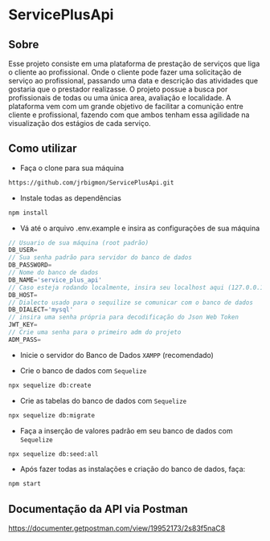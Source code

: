 # ServicePlusApi

## Sobre
Esse projeto consiste em uma plataforma de prestação de serviços que liga o cliente ao profissional. 
Onde o cliente pode fazer uma solicitação de serviço ao profissional, passando uma data e descrição das atividades que gostaria que o prestador realizasse.
O projeto possue a busca por profissionais de todas ou uma única area, avaliação e localidade.
A plataforma vem com um grande objetivo de facilitar a comunição entre cliente e profissional, fazendo com que ambos tenham essa agilidade na visualização 
dos estágios de cada serviço.

## Como utilizar
- Faça o clone para sua máquina
```bash
https://github.com/jrbigmon/ServicePlusApi.git
```

- Instale todas as dependências
```bash
npm install
```
- Vá até o arquivo .env.example e insira as configurações de sua máquina
```js
// Usuario de sua máquina (root padrão)
DB_USER=
// Sua senha padrão para servidor do banco de dados
DB_PASSWORD=
// Nome do banco de dados
DB_NAME='service_plus_api'
// Caso esteja rodando localmente, insira seu localhost aqui (127.0.0.1 padrão)
DB_HOST=
// Dialecto usado para o sequilize se comunicar com o banco de dados
DB_DIALECT='mysql'
// insira uma senha própria para decodificação do Json Web Token
JWT_KEY=
// Crie uma senha para o primeiro adm do projeto
ADM_PASS=
```

- Inicie o servidor do Banco de Dados ```XAMPP``` (recomendado) 

- Crie o banco de dados com ```Sequelize```
```bash
npx sequelize db:create
```

- Crie as tabelas do banco de dados com ```Sequelize```
```bash
npx sequelize db:migrate
```

- Faça a inserção de valores padrão em seu banco de dados com ```Sequelize```
```bash
npx sequelize db:seed:all
```

- Após fazer todas as instalações e criação do banco de dados, faça:
```bash
npm start
```
## Documentação da API via Postman
https://documenter.getpostman.com/view/19952173/2s83f5naC8

